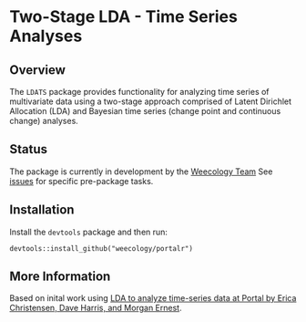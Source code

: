 # Two-Stage LDA - Time Series Analyses

## Overview

The `LDATS` package provides functionality for analyzing time series of 
multivariate data using a two-stage approach comprised of Latent Dirichlet
Allocation (LDA) and Bayesian time series (change point and continuous change)
analyses.

## Status

The package is currently in development by the [Weecology 
Team](https://www.weecology.org) 
See [issues](https://github.com/weecology/LDATS/issues)
for specific pre-package tasks.

## Installation

Install the `devtools` package and then run:

```
devtools::install_github("weecology/portalr")
```

## More Information 

Based on inital work using [LDA to analyze time-series data at Portal by Erica
Christensen, Dave Harris, and Morgan 
Ernest](https://github.com/emchristensen/Extreme-events-LDA).

